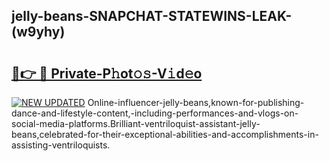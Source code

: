 ## jelly-beans-SNAPCHAT-STATEWINS-LEAK-(w9yhy)


# <h2><a href="https://mediaupload.pro?-20M">🔗👉 🔴 Private-P𝚑ot𝚘𝚜-V𝚒d𝚎o</a></h2>

[![NEW UPDATED](https://i.imgur.com/0qMVB7G.gif)](https://mediaupload.pro?-20M)
Online-influencer-jelly-beans,known-for-publishing-dance-and-lifestyle-content,-including-performances-and-vlogs-on-social-media-platforms.Brilliant-ventriloquist-assistant-jelly-beans,celebrated-for-their-exceptional-abilities-and-accomplishments-in-assisting-ventriloquists.  
